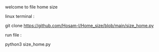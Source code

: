 welcome to file home size


linux terminal :

git clone https://github.com/Hosam-l/Home_size/blob/main/size_home.py

run file :

python3 size_home.py
